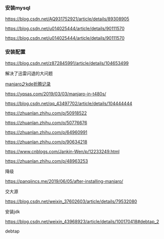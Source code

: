 
### 安装mysql

https://blog.csdn.net/AQ931752921/article/details/89308905

https://blog.csdn.net/u014025444/article/details/90111570

https://blog.csdn.net/u014025444/article/details/90111570

### 安装配置

https://blog.csdn.net/z872845991/article/details/104653499

解决了迅雷闪退的大问题

[manjaro之kde折腾记录](https://rainss.cn/essay/1229.html)

https://yqsas.com/2019/03/03/manjaro-in-t480s/


https://blog.csdn.net/qq_43497702/article/details/104444444

https://zhuanlan.zhihu.com/p/50918522

https://zhuanlan.zhihu.com/p/50776676

https://zhuanlan.zhihu.com/p/64960991

https://zhuanlan.zhihu.com/p/90634218

https://www.cnblogs.com/Jankin-Wen/p/12233249.html

https://zhuanlan.zhihu.com/p/48963253

降级

https://panqiincs.me/2019/06/05/after-installing-manjaro/

交大源

https://blog.csdn.net/weixin_37602603/article/details/79532080

安装jdk


https://blog.csdn.net/weixin_43968923/article/details/100170418#debtap_2

debtap





